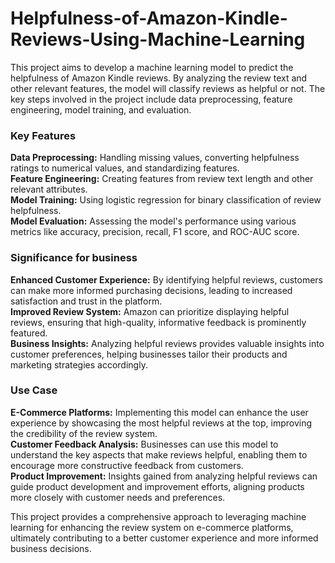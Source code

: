 # Helpfulness-of-Amazon-Kindle-Reviews-Using-Machine-Learning

This project aims to develop a machine learning model to predict the helpfulness of Amazon Kindle reviews. By analyzing the review text and other relevant features, the model will classify reviews as helpful or not. The key steps involved in the project include data preprocessing, feature engineering, model training, and evaluation.

### Key Features
<b>Data Preprocessing:</b> Handling missing values, converting helpfulness ratings to numerical values, and standardizing features. </br>
<b>Feature Engineering:</b> Creating features from review text length and other relevant attributes. </br>
<b>Model Training:</b> Using logistic regression for binary classification of review helpfulness.</br>
<b>Model Evaluation:</b> Assessing the model's performance using various metrics like accuracy, precision, recall, F1 score, and ROC-AUC score.</br>


### Significance for business
<b>Enhanced Customer Experience:</b> By identifying helpful reviews, customers can make more informed purchasing decisions, leading to increased satisfaction and trust in the platform.</br>
<b>Improved Review System:</b> Amazon can prioritize displaying helpful reviews, ensuring that high-quality, informative feedback is prominently featured.</br>
<b>Business Insights:</b> Analyzing helpful reviews provides valuable insights into customer preferences, helping businesses tailor their products and marketing strategies accordingly.</br>

### Use Case
<b>E-Commerce Platforms:</b> Implementing this model can enhance the user experience by showcasing the most helpful reviews at the top, improving the credibility of the review system.</br>
<b>Customer Feedback Analysis:</b> Businesses can use this model to understand the key aspects that make reviews helpful, enabling them to encourage more constructive feedback from customers.</br>
<b>Product Improvement:</b> Insights gained from analyzing helpful reviews can guide product development and improvement efforts, aligning products more closely with customer needs and preferences.</br>

This project provides a comprehensive approach to leveraging machine learning for enhancing the review system on e-commerce platforms, ultimately contributing to a better customer experience and more informed business decisions.
